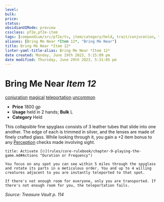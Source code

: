 ```yaml
---
level:
bulk:
price:
status:
obsidianUIMode: preview
cssclass: pf2e,pf2e-item
tags: [compendium/src/pf2e/tv, item/category/held, trait/conjuration, trait/magical, trait/teleportation, trait/uncommon]
aliases: [Bring Me Near *Item 12*, "Bring Me Near"]
title: Bring Me Near *Item 12*
linter-yaml-title-alias: Bring Me Near *Item 12*
date created: Monday, June 19th 2023, 5:15:09 pm
date modified: Thursday, June 29th 2023, 5:31:05 pm
---
```


# Bring Me Near *Item 12*

[conjuration](rules/traits/conjuration.md) [magical](rules/traits/magical.md) [teleportation](rules/traits/teleportation.md) [uncommon](rules/traits/uncommon.md)  

- **Price** 1800 gp
- **Usage** held in 2 hands; **Bulk** L
- **Category** Held

This collapsible fine spyglass consists of 3 leather tubes that slide into one another. The edge of each is trimmed in silver, and the lenses are made of finely crafted glass. While looking through it, you gain a +2 item bonus to any [Perception](compendium/skills.md#Perception) checks made involving sight.

```ad-embed-ability
title: Activate [⏲](rules/core-rulebook/chapter-9-playing-the-game.md#Actions "Duration or Frequency")

You focus on any spot you can see within 5 miles through the spyglass and rotate its parts in a meticulous order. You and up to 4 willing creatures adjacent to you are instantly teleported to that spot.

If there's not enough room for everyone, only you are transported. If there's not enough room for you, the teleportation fails.
```

*Source: Treasure Vault p. 114*
